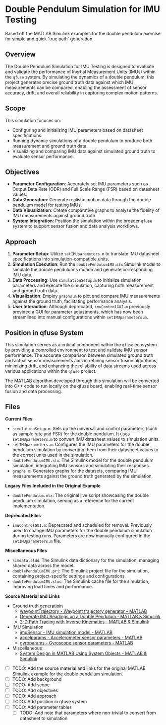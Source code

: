 
# Double Pendulum Simulation for IMU Testing

Based off the MATLAB Simulink examples for the double pendulum exercise for simple and quick 'true path' generation.
## Overview
The Double Pendulum Simulation for IMU Testing is designed to evaluate and validate the performance of Inertial Measurement Units (IMUs) within the `qfuse` system. By simulating the dynamics of a double pendulum, this project generates precise ground truth data against which IMU measurements can be compared, enabling the assessment of sensor accuracy, drift, and overall reliability in capturing complex motion patterns.

## Scope
This simulation focuses on:
- Configuring and initializing IMU parameters based on datasheet specifications.
- Running dynamic simulations of a double pendulum to produce both measurement and ground truth data.
- Visualizing and comparing IMU data against simulated ground truth to evaluate sensor performance.

## Objectives
- **Parameter Configuration**: Accurately set IMU parameters such as Output Data Rate (ODR) and Full Scale Range (FSR) based on datasheet values.
- **Data Generation**: Generate realistic motion data through the double pendulum model for testing IMUs.
- **Data Visualization**: Create comparative graphs to analyse the fidelity of IMU measurements against ground truth.
- **System Integration**: Position the simulation within the broader `qfuse` system to support sensor fusion and data analysis workflows.

## Approach
1. **Parameter Setup**: Utilize `setIMUparameters.m` to translate IMU datasheet specifications into simulation-compatible units.
2. **Simulation Execution**: Run the `doublePendulumIMU.slx` Simulink model to simulate the double pendulum's motion and generate corresponding IMU data.
3. **Data Processing**: Use `simulationSetup.m` to initialize simulation parameters and execute the simulation, capturing both measurement and ground truth data.
4. **Visualization**: Employ `graphs.m` to plot and compare IMU measurements against the ground truth, facilitating performance analysis.
5. **User Interaction**: Although deprecated, `imuControlGUI.m` previously provided a GUI for parameter adjustments, which has now been streamlined into manual configurations within `setIMUparameters.m`.

## Position in qfuse System
This simulation serves as a critical component within the `qfuse` ecosystem by providing a controlled environment to test and validate IMU sensor performance. The accurate comparison between simulated ground truth and actual sensor measurements aids in refining sensor fusion algorithms, minimizing drift, and enhancing the reliability of data streams used across various applications within the `qfuse` project.

The MATLAB algorithm developed through this simulation will be converted into C++ code to run locally on the qfuse board, enabling real-time sensor fusion and data processing.

## Files
**Current Files**
- `simulationSetup.m`: Sets up the universal and control parameters (such as sample rate and FSR) for the double pendulum. It uses `setIMUparameters.m` to convert IMU datasheet values to simulation units.
- `setIMUparameters.m`: Configures the IMU parameters for the double pendulum simulation by converting them from their datasheet values to the correct units used in the simulation.
- `doublePendulumIMU.slx`: The Simulink model for the double pendulum simulation, integrating IMU sensors and simulating their responses.
- `graphs.m`: Generates graphs for the datasets, comparing IMU measurements against the ground truth generated by the simulation.

**Legacy Files Included in the Original Example**
- `doublePendulum.mlx`: The original live script showcasing the double pendulum simulation, serving as a reference for the current implementation.

**Deprecated Files**
- `imuControlGUI.m`: Deprecated and scheduled for removal. Previously used to change IMU parameters for the double pendulum simulation during testing runs. Parameters are now manually configured in the `setIMUparameters.m` file.

**Miscellaneous Files**
- `simdata.sldd`: The Simulink data dictionary for the simulation, managing shared data across the model.
- `doublePendulumIMU.prj`: The Simulink project file for the simulation, containing project-specific settings and configurations.
- `doublePendulumIMU.slxc`: The Simulink cache file for the simulation, improving load times and performance.

**Source Material and Links**

- Ground truth generatioin
	- [waypointTrajectory - Waypoint trajectory generator - MATLAB](https://au.mathworks.com/help/nav/ref/waypointtrajectory-system-object.html)
	- [Generate IMU Readings on a Double Pendulum - MATLAB & Simulink](https://au.mathworks.com/help/fusion/ug/generate-imu-readings-from-double-pendulum.html)
	- [2-D Path Tracing with Inverse Kinematics - MATLAB & Simulink](https://au.mathworks.com/help/robotics/ug/2d-inverse-kinematics-example.html)
- IMU Simulation
	- [imuSensor - IMU simulation model - MATLAB](https://au.mathworks.com/help/nav/ref/imusensor-system-object.html)
	- [accelparams - Accelerometer sensor parameters - MATLAB](https://au.mathworks.com/help/nav/ref/accelparams.html)
	- [gyroparams - Gyroscope sensor parameters - MATLAB](https://au.mathworks.com/help/nav/ref/gyroparams.html)
- Miscellaneous
	- [System Design in MATLAB Using System Objects - MATLAB & Simulink](https://au.mathworks.com/help/matlab/matlab_prog/system-design-in-matlab-using-system-objects.html)

- [ ] TODO: Add the source material and links for the original MATLAB Simulink example for the double pendulum simulation.
- [ ] TODO: Add background  
- [ ] TODO: Add scope  
- [ ] TODO: Add objectives  
- [ ] TODO: Add approach  
- [ ] TODO: Add position in qfuse system
- [ ] TODO: Add parameter tables
	- [ ] TODO: Add note that parameters where non-trivial to convert from datasheet to simulation
